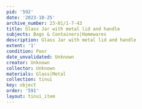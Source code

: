 ```yaml
---
pid: '592'
date: '2023-10-25'
archive_number: 23-01/1-7-43
title: Glass Jar with metal lid and handle
subjects: Bags & Containers|Homewares
description: Glass Jar with metal lid and handle
extent: '1'
condition: Poor
date_unvalidated: Unknown
creator: Unknown
collector: Unknown
materials: Glass|Metal
collection: tinui
key: object
order: '591'
layout: tinui_item
---
```

